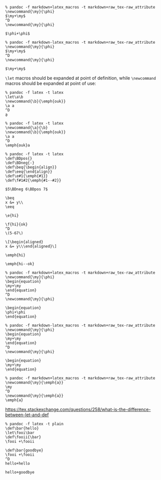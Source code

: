 ```
% pandoc -f markdown+latex_macros -t markdown+raw_tex-raw_attribute
\newcommand{\my}{\phi}
$\my+\my$
^D
\newcommand{\my}{\phi}

$\phi+\phi$
```

```
% pandoc -f markdown-latex_macros -t markdown+raw_tex-raw_attribute
\newcommand{\my}{\phi}
$\my+\my$
^D
\newcommand{\my}{\phi}

$\my+\my$
```

`\let` macros should be expanded at point of
definition, while `\newcommand` macros should be
expanded at point of use:

```
% pandoc -f latex -t latex
\let\a\b
\newcommand{\b}{\emph{ouk}}
\a a
^D
a̱
```

```
% pandoc -f latex -t latex
\newcommand{\a}{\b}
\newcommand{\b}{\emph{ouk}}
\a a
^D
\emph{ouk}a
```

```
% pandoc -f latex -t latex
\def\BDpos{}
\def\BDneg{-}
\def\beq{\begin{align}}
\def\eeq{\end{align}}
\def\e#1{\emph{#1}}
\def\f#1#2{\emph{#1--#2}}

$5\BDneg 6\BDpos 7$

\beq
x &= y\\
\eeq

\e{hi}

\f{hi}{ok}
^D
\(5-67\)

\[\begin{aligned}
x &= y\\\end{aligned}\]

\emph{hi}

\emph{hi--ok}
```

```
% pandoc -f markdown+latex_macros -t markdown+raw_tex-raw_attribute
\newcommand{\my}{\phi}
\begin{equation}
\my+\my
\end{equation}
^D
\newcommand{\my}{\phi}

\begin{equation}
\phi+\phi
\end{equation}
```

```
% pandoc -f markdown-latex_macros -t markdown+raw_tex-raw_attribute
\newcommand{\my}{\phi}
\begin{equation}
\my+\my
\end{equation}
^D
\newcommand{\my}{\phi}

\begin{equation}
\my+\my
\end{equation}
```

```
% pandoc -f markdown+latex_macros -t markdown+raw_tex-raw_attribute
\newcommand{\my}{\emph{a}}
\my
^D
\newcommand{\my}{\emph{a}}
\emph{a}
```

<https://tex.stackexchange.com/questions/258/what-is-the-difference-between-let-and-def>

```
% pandoc -f latex -t plain
\def\bar{hello}
\let\fooi\bar
\def\fooii{\bar}
\fooi +\fooii

\def\bar{goodbye}
\fooi +\fooii
^D
hello+hello

hello+goodbye
```

